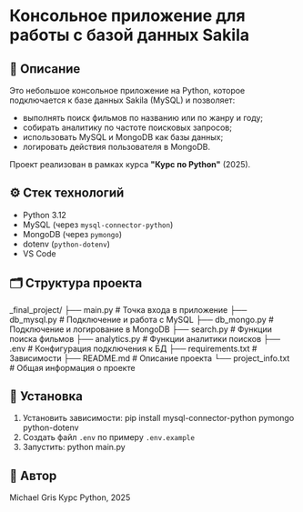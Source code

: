 # Консольное приложение для работы с базой данных Sakila

## 📌 Описание

Это небольшое консольное приложение на Python, которое подключается к базе данных Sakila (MySQL) и позволяет:

- выполнять поиск фильмов по названию или по жанру и году;
- собирать аналитику по частоте поисковых запросов;
- использовать MySQL и MongoDB как базы данных;
- логировать действия пользователя в MongoDB.

Проект реализован в рамках курса **"Курс по Python"** (2025).

## ⚙️ Стек технологий

- Python 3.12
- MySQL (через `mysql-connector-python`)
- MongoDB (через `pymongo`)
- dotenv (`python-dotenv`)
- VS Code

## 🗂️ Структура проекта
_final_project/
├── main.py # Точка входа в приложение
├── db_mysql.py # Подключение и работа с MySQL
├── db_mongo.py # Подключение и логирование в MongoDB
├── search.py # Функции поиска фильмов
├── analytics.py # Функции аналитики поисков
├── .env # Конфигурация подключения к БД
├── requirements.txt # Зависимости
├── README.md # Описание проекта
└── project_info.txt # Общая информация о проекте


## 🔧 Установка

1. Установить зависимости: 
pip install mysql-connector-python pymongo python-dotenv
2. Создать файл `.env` по примеру `.env.example`
3. Запустить:
python main.py

## 📝 Автор
Michael Gris
Курс Python, 2025